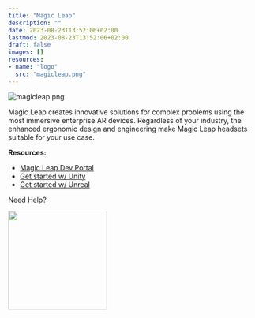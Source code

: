 ```yaml
---
title: "Magic Leap"
description: ""
date: 2023-08-23T13:52:06+02:00
lastmod: 2023-08-23T13:52:06+02:00
draft: false
images: []
resources:
- name: "logo"
  src: "magicleap.png"
---
```


![magicleap.png](logo)

Magic Leap creates innovative solutions for complex problems using the most immersive enterprise AR devices. Regardless of your industry, the enhanced ergonomic design and engineering make Magic Leap headsets suitable for your use case.

**Resources:**

- [Magic Leap Dev Portal](https://ml2-developer.magicleap.com/)
- [Get started w/ Unity](https://developer-docs.magicleap.cloud/docs/guides/unity/getting-started/unity-getting-started)
- [Get started w/ Unreal](https://developer-docs.magicleap.cloud/docs/guides/unreal/unreal-getting-started)

Need Help?

<img src="https://assets-global.website-files.com/6257adef93867e50d84d30e2/636e0b5061df290f5892d944_full_logo_black_RGB.svg" width="200">

